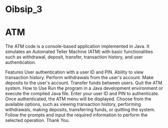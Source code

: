 # Oibsip_3
# ATM

The ATM code is a console-based application implemented in Java. It simulates an Automated Teller Machine (ATM) with basic functionalities such as withdrawal, deposit, transfer, transaction history, and user authentication.

Features User authentication with a user ID and PIN. Ability to view transaction history. Perform withdrawals from the user's account. Make deposits to the user's account. Transfer funds between users. Quit the ATM system. How to Use Run the program in a Java development environment or execute the compiled Java file. Enter your user ID and PIN to authenticate. Once authenticated, the ATM menu will be displayed. Choose from the available options, such as viewing transaction history, performing withdrawals, making deposits, transferring funds, or quitting the system. Follow the prompts and input the required information to perform the selected operation. Thank You. 
